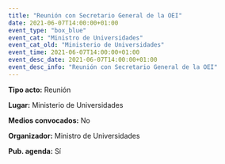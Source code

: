 ---
title: "Reunión con Secretario General de la OEI"
date: 2021-06-07T14:00:00+01:00
event_type: "box_blue" 
event_cat: "Ministro de Universidades"
event_cat_old: "Ministerio de Universidades"
event_time: 2021-06-07T14:00:00+01:00
event_desc_date: 2021-06-07T14:00:00+01:00
event_desc_info: "Reunión con Secretario General de la OEI"
---<p class="card-light list_schedule_description"><b>Tipo acto:</b> Reunión
</p><p class="card-light list_schedule_description"><b>Lugar:</b> Ministerio de Universidades
</p><p class="card-light list_schedule_description"><b>Medios convocados:</b> No
</p><p class="card-light list_schedule_description"><b>Organizador:</b> Ministro de Universidades </p><p class="card-light list_schedule_description"><b>Pub. agenda:</b> Sí
</p>